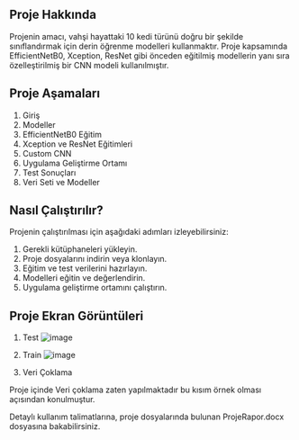 ## Proje Hakkında

Projenin amacı, vahşi hayattaki 10 kedi türünü doğru bir şekilde sınıflandırmak için derin öğrenme modelleri kullanmaktır.
Proje kapsamında EfficientNetB0, Xception, ResNet gibi önceden eğitilmiş modellerin yanı sıra özelleştirilmiş bir CNN modeli kullanılmıştır.

## Proje Aşamaları

1. Giriş
2. Modeller
3. EfficientNetB0 Eğitim
4. Xception ve ResNet Eğitimleri 
5. Custom CNN
6. Uygulama Geliştirme Ortamı
7. Test Sonuçları
8. Veri Seti ve Modeller

## Nasıl Çalıştırılır?

Projenin çalıştırılması için aşağıdaki adımları izleyebilirsiniz:

1. Gerekli kütüphaneleri yükleyin.
2. Proje dosyalarını indirin veya klonlayın.
3. Eğitim ve test verilerini hazırlayın.
4. Modelleri eğitin ve değerlendirin.
5. Uygulama geliştirme ortamını çalıştırın.

## Proje Ekran Görüntüleri
1. Test
![image](https://github.com/SosisliYumurta/Transfer_Learning_and_PYQT/assets/104473831/ded5e28b-facb-4726-9453-1c7994a5b711)

2. Train
![image](https://github.com/SosisliYumurta/Transfer_Learning_and_PYQT/assets/104473831/deb260b7-1f05-4dfa-8021-ecf68dd59578)

3. Veri Çoklama

Proje içinde Veri çoklama zaten yapılmaktadır bu kısım örnek olması açısından konulmuştur.
   



Detaylı kullanım talimatlarına, proje dosyalarında bulunan ProjeRapor.docx dosyasına bakabilirsiniz.
